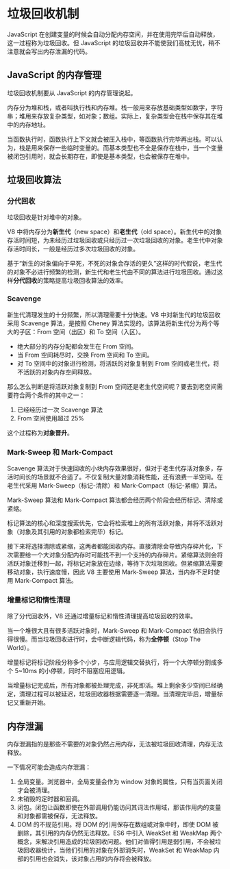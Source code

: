 # 垃圾回收机制

JavaScript 在创建变量的时候会自动分配内存空间，并在使用完毕后自动释放，这一过程称为垃圾回收。但 JavaScript 的垃圾回收并不能使我们高枕无忧，稍不注意就会写出内存泄漏的代码。

## JavaScript 的内存管理

垃圾回收机制要从 JavaScript 的内存管理说起。

内存分为堆和栈，或者叫执行栈和内存堆。栈一般用来存放基础类型如数字，字符串；堆用来存放复杂类型，如对象；数组。实际上，复杂类型会在栈中保存其在堆中的内存地址。

当函数执行时，函数执行上下文就会被压入栈中，等函数执行完毕再出栈。可以认为，栈是用来保存一些临时变量的。而基本类型也不全是保存在栈中，当一个变量被闭包引用时，就会长期存在，即使是基本类型，也会被保存在堆中。

## 垃圾回收算法

### 分代回收

垃圾回收是针对堆中的对象。

V8 中将内存分为**新生代**（new space）和**老生代**（old space）。新生代中的对象存活时间短，为未经历过垃圾回收或只经历过一次垃圾回收的对象。老生代中对象存活时间长，一般是经历过多次垃圾回收的对象。

基于“新生的对象偏向于早死，不死的对象会存活的更久”这样的时代假说，老生代的对象不必进行频繁的检测，新生代和老生代由不同的算法进行垃圾回收。通过这样**分代回收**的策略提高垃圾回收算法的效率。

### Scavenge

新生代清理发生的十分频繁，所以清理需要十分快速。V8 中对新生代的垃圾回收采用 Scavenge 算法，是按照 Cheney 算法实现的。该算法将新生代分为两个等大的子区：From 空间（出区）和 To 空间（入区）。

* 绝大部分的内存分配都会发生在 From 空间。
* 当 From 空间耗尽时，交换 From 空间和 To 空间。
* 对 To 空间中的对象进行检测，将活跃的对象复制到 From 空间或老生代，将不活跃的对象内存空间释放。

那么怎么判断是将活跃对象复制到 From 空间还是老生代空间呢？要去到老空间需要符合两个条件的其中之一：

1. 已经经历过一次 Scavenge 算法
2. From 空间使用超过 25%

这个过程称为**对象晋升**。

### Mark-Sweep 和 Mark-Compact

Scavenge 算法对于快速回收的小块内存效果很好，但对于老生代存活对象多，存活时间长的场景就不合适了。不仅复制大量对象消耗性能，还有浪费一半空间。在老生代采用 Mark-Sweep（标记-清除）和 Mark-Compact（标记-紧缩）算法。

Mark-Sweep 算法和 Mark-Compact 算法都会经历两个阶段会经历标记、清除或紧缩。

标记算法的核心和深度搜索优先，它会将检索堆上的所有活跃对象，并将不活跃对象（对象及其引用的对象都检索完毕）标记。

接下来将选择清除或紧缩，这两者都能回收内存。直接清除会导致内存碎片化，下次需要给一个大对象分配内存时可能找不到一个支持的内存碎片。紧缩算法则会将活跃对象迁移到一起，将标记对象放在边缘，等待下次垃圾回收。但紧缩算法需要移动对象，执行速度慢，因此 V8 主要使用 Mark-Sweep 算法，当内存不足时使用 Mark-Compact 算法。

### 增量标记和惰性清理

除了分代回收外，V8 还通过增量标记和惰性清理提高垃圾回收的效率。

当一个堆很大且有很多活跃对象时，Mark-Sweep 和 Mark-Compact 依旧会执行得很慢。而当垃圾回收进行时，会中断逻辑代码，称为**全停顿**（Stop The World）。

增量标记将标记阶段分称多个小步，与应用逻辑交替执行，将一个大停顿分割成多个 5~10ms 的小停顿，同时不阻塞应用逻辑。

当增量标记完成后，所有对象都被处理完成，非死即活。堆上剩余多少空间已经确定，清理过程可以被延迟，垃圾回收器根据需要逐一清理。当清理完毕后，增量标记又重新开始。

## 内存泄漏

内存泄漏指的是那些不需要的对象仍然占用内存，无法被垃圾回收清理，内存无法释放。

一下情况可能会造成内存泄漏：

1. 全局变量。浏览器中，全局变量会作为 window 对象的属性，只有当页面关闭才会被清理。
2. 未销毁的定时器和回调。
3. 闭包。闭包让函数即使在外部调用仍能访问其词法作用域，那该作用内的变量和对象都需被保存，无法释放。
4. DOM 的不规范引用。将 DOM 的引用保存在数组或对象中时，即使 DOM 被删除，其引用的内存仍然无法释放。ES6 中引入 WeakSet 和 WeakMap 两个概念，来解决引用造成的垃圾回收问题。他们对值得引用是弱引用，不会被垃圾回收器统计，当他们引用的对象在外部消失时，WeakSet 和 WeakMap 内部的引用也会消失，该对象占用的内存将会被释放。